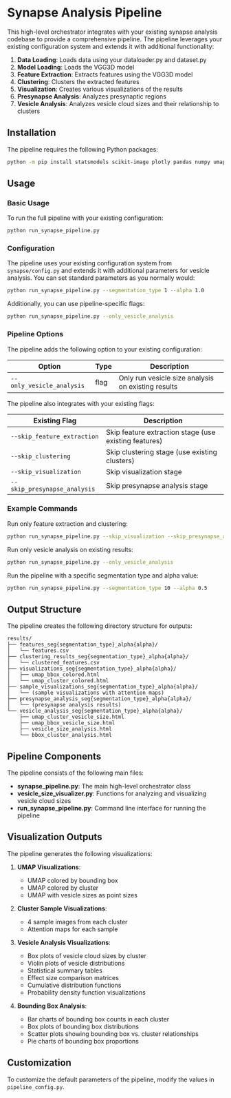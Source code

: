 # Synapse Analysis Pipeline

This high-level orchestrator integrates with your existing synapse analysis codebase to provide a comprehensive pipeline. The pipeline leverages your existing configuration system and extends it with additional functionality:

1. **Data Loading**: Loads data using your dataloader.py and dataset.py
2. **Model Loading**: Loads the VGG3D model
3. **Feature Extraction**: Extracts features using the VGG3D model
4. **Clustering**: Clusters the extracted features
5. **Visualization**: Creates various visualizations of the results
6. **Presynapse Analysis**: Analyzes presynaptic regions
7. **Vesicle Analysis**: Analyzes vesicle cloud sizes and their relationship to clusters

## Installation

The pipeline requires the following Python packages:

```bash
python -m pip install statsmodels scikit-image plotly pandas numpy umap-learn
```

## Usage

### Basic Usage

To run the full pipeline with your existing configuration:

```bash
python run_synapse_pipeline.py
```

### Configuration

The pipeline uses your existing configuration system from `synapse/config.py` and extends it with additional parameters for vesicle analysis. You can set standard parameters as you normally would:

```bash
python run_synapse_pipeline.py --segmentation_type 1 --alpha 1.0 
```

Additionally, you can use pipeline-specific flags:

```bash
python run_synapse_pipeline.py --only_vesicle_analysis
```

### Pipeline Options

The pipeline adds the following option to your existing configuration:

| Option | Type | Description |
|--------|------|-------------|
| `--only_vesicle_analysis` | flag | Only run vesicle size analysis on existing results |

The pipeline also integrates with your existing flags:

| Existing Flag | Description |
|---------------|-------------|
| `--skip_feature_extraction` | Skip feature extraction stage (use existing features) |
| `--skip_clustering` | Skip clustering stage (use existing clusters) |
| `--skip_visualization` | Skip visualization stage |
| `--skip_presynapse_analysis` | Skip presynapse analysis stage |

### Example Commands

Run only feature extraction and clustering:
```bash
python run_synapse_pipeline.py --skip_visualization --skip_presynapse_analysis
```

Run only vesicle analysis on existing results:
```bash
python run_synapse_pipeline.py --only_vesicle_analysis
```

Run the pipeline with a specific segmentation type and alpha value:
```bash
python run_synapse_pipeline.py --segmentation_type 10 --alpha 0.5
```

## Output Structure

The pipeline creates the following directory structure for outputs:

```
results/
├── features_seg{segmentation_type}_alpha{alpha}/
│   └── features.csv
├── clustering_results_seg{segmentation_type}_alpha{alpha}/
│   └── clustered_features.csv
├── visualizations_seg{segmentation_type}_alpha{alpha}/
│   ├── umap_bbox_colored.html
│   └── umap_cluster_colored.html
├── sample_visualizations_seg{segmentation_type}_alpha{alpha}/
│   └── (sample visualizations with attention maps)
├── presynapse_analysis_seg{segmentation_type}_alpha{alpha}/
│   └── (presynapse analysis results)
└── vesicle_analysis_seg{segmentation_type}_alpha{alpha}/
    ├── umap_cluster_vesicle_size.html
    ├── umap_bbox_vesicle_size.html
    ├── vesicle_size_analysis.html
    └── bbox_cluster_analysis.html
```

## Pipeline Components

The pipeline consists of the following main files:

- **synapse_pipeline.py**: The main high-level orchestrator class
- **vesicle_size_visualizer.py**: Functions for analyzing and visualizing vesicle cloud sizes
- **run_synapse_pipeline.py**: Command line interface for running the pipeline

## Visualization Outputs

The pipeline generates the following visualizations:

1. **UMAP Visualizations**:
   - UMAP colored by bounding box
   - UMAP colored by cluster
   - UMAP with vesicle sizes as point sizes

2. **Cluster Sample Visualizations**:
   - 4 sample images from each cluster
   - Attention maps for each sample

3. **Vesicle Analysis Visualizations**:
   - Box plots of vesicle cloud sizes by cluster
   - Violin plots of vesicle distributions
   - Statistical summary tables
   - Effect size comparison matrices
   - Cumulative distribution functions
   - Probability density function visualizations

4. **Bounding Box Analysis**:
   - Bar charts of bounding box counts in each cluster
   - Box plots of bounding box distributions
   - Scatter plots showing bounding box vs. cluster relationships
   - Pie charts of bounding box proportions

## Customization

To customize the default parameters of the pipeline, modify the values in `pipeline_config.py`. 